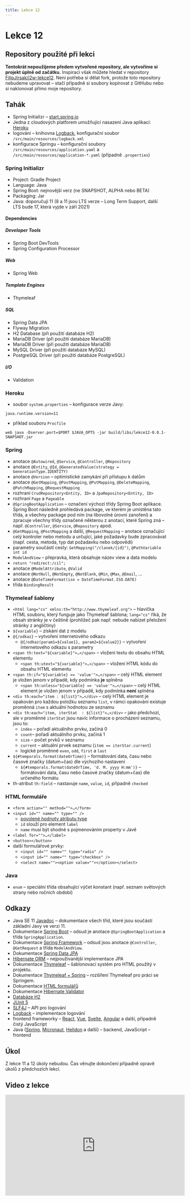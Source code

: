 ```yaml
---
title: Lekce 12
---
```


# Lekce 12

## Repository použité při lekci

**Tentokrát nepoužijeme předem vytvořené repository, ale vytvoříme si projekt úplně od začátku.** Inspiraci však můžete hledat v repository
[FilipJirsak/j2w-lekce12](https://github.com/FilipJirsak/j2w-lekce12). Není potřeba si dělat fork, protože toto repository nebudeme upravovat – stačí případně
si soubory kopírovat z GitHubu nebo si naklonovat přímo moje repository.

## Tahák
* Spring Initializr – [start.spring.io](https://start.spring.io)
* Jedna z cloudových platforem umožňující nasazení Java aplikací: [Heroku](https://www.heroku.com)
* logování – knihovna [Logback](http://logback.qos.ch), konfigurační soubor `/src/main/resources/logback.xml`
* konfigurace Springu – konfigurační soubory `/src/main/resources/application.yaml` a `/src/main/resources/application-*.yaml` (případně `.properties`) 

### Spring Initializr
* Project: Gradle Project
* Language: Java
* Spring Boot: nejnovější verz (ne SNAPSHOT, ALPHA nebo BETA)
* Packaging: Jar
* Java: doporučuji 11 (8 a 11 jsou LTS verze – Long Term Support, další LTS bude 17, která vyjde v září 2021)

#### Dependencies
##### Developer Tools
* Spring Boot DevTools
* Spring Configuration Processor
##### Web
* Spring Web
##### Template Engines
* Thymeleaf
##### SQL
* Spring Data JPA
* Flyway Migration
* H2 Database (při použití databáze H2)
* MariaDB Driver (při použití databáze MariaDB)
* MariaDB Driver (při použití databáze MariaDB)
* MySQL Driver (při použití databáze MySQL)
* PostgreSQL Driver (při použití databáze PostgreSQL)
##### I/O
* Validation

### Heroku
* soubor `system.properties` – konfigurace verze Javy:
```
java.runtime.version=11
```

* příklad souboru `Procfile`
```
web java -Dserver.port=$PORT $JAVA_OPTS -jar build/libs/lekce12-0.0.1-SNAPSHOT.jar
```

### Spring

* anotace `@Autowired`, `@Service`, `@Controller`, `@Repository`
* anotace `@Entity`, `@Id`, `@GeneratedValue(strategy = GenerationType.IDENTITY)`
* anotace `@Version` – optimistické zamykání při přístupu k datům
* anotace `@GetMapping`, `@PostMapping`, `@PutMapping`, `@DeleteMapping`, `@PatchMapping`, `@RequestMapping`
* rozhraní `CrudRepository<Entity, ID>` a `JpaRepository<Entity, ID>`
* rozhraní `Page` a `Pageable`
* `@SpringBootApplication` – označení výchozí třídy Spring Boot aplikace. Spring Boot následně prohledává package, ve kterém je umístěna tato třída, a všechny
  package pod ním (na libovolné úrovni zanoření) a zpracuje všechny třídy označené některou z anotací, které Spring zná – např. `@Controller`, `@Service`,
  `@Repository` apod.
* `@GetMapping`, `@PostMapping` a další, `@RequestMapping` – anotace označující celý kontroler nebo metodu a určující, jaké požadavky bude zpracovávat (např.
  cesta, metoda, typ dat požadavku nebo odpovědi)
* parametry součástí cesty: `GetMapping("/clanek/{id}")`, `@PathVariable int id`
* `ModelAndView` – přepravka, která obsahuje název view a data modelu
* `return "redirect:/cil";`
* anotace `@ModelAttribute`, `@Valid`
* anotace `@NotNull`, `@NotEmpty`, `@NotBlank`, `@Min`, `@Max`, `@Email`, …
* anotace `@DateTimeFormat(iso = DateTimeFormat.ISO.DATE)`
* třída `BindingResult`

### Thymeleaf šablony

* `<html lang="cs" xmlns:th="http://www.thymeleaf.org">` – hlavička HTML souboru, který funguje jako Thymeleaf šablona; `lang="cs"` říká, že obsah stránky je
  v češtině (prohlížeč pak např. nebude nabízet přeložení stránky z angličtiny)
* `${variable}` – získání dat z modelu
* `@{/odkaz}` – vytvoření internetového odkazu
    * `@{/odkaz(param1=${value1}, param2=${value2}}` – vytvoření internetového odkazu s parametry
* `<span th:text="${variable}">…</span>` – vložení textu do obsahu HTML elementu
    * `<span th:utext="${variable}">…</span>` – vložení HTML kódu do obsahu HTML elementu
* `<span th:if="${variable} == 'value'">…</span>` – celý HTML element je vložen jenom v případě, kdy podmínka **je** splněna
    * `<span th:unless="${variable} == 'value'">…</span>` – celý HTML element je vložen jenom v případě, kdy podmínka **není** splněna
* `<div th:each="item : ${list}">…</div>` – celý HTML element je opakován pro každou položku seznamu `list`, v rámci opakování existuje proměnná `item`
  s aktuální hodnotou ze seznamu
* `<div th:each="item, iterStat  : ${list}">…</div>` – jako předchozí, ale v proměnné `iterStat` jsou navíc informace o procházení seznamu, jsou to:
    * `index` – pořadí aktuálního prvku, začíná 0
    * `count`– pořadí aktuálního prvku, začíná 1
    * `size` – počet prvků v seznamu
    * `current` – aktuální prvek seznamu (`item == iterStar.current`)
    * logické proměnné `even`, `odd`, `first` a `last`
* `${#temporals.format(dateOrTime)}` – formátování data, času nebo časové značky (datum+čas) dle výchozího nastavení
    * `${#temporals.format(dateOrTime, 'd. M. yyyy H:mm')}` – formátování data, času nebo časové značky (datum+čas) dle určeného formátu
* th-atribut `th:field` – nastavuje `name`, `value`, `id`, případně `checked`

### HTML formuláře
* `<form action="" method="">…</form>`
* `<input id="" name="" type="" />`
  * [povolené hodnoty atributu type](https://developer.mozilla.org/en-US/docs/Web/HTML/Element/input#input_types)
  * `id` slouží pro element `label`
  * `name` musí být shodné s pojmenováním property v Javě
* `<label for="">…</label>`
* `<button></button>`
* další formulářové prvky:
  * `<input id="" name="" type="radio" />`
  * `<input id="" name="" type="checkbox" />`
  * `<select name=""><option value=""></option></select>`

### Java

* `enum` – speciální třída obsahující výčet konstant (např. seznam světových strany nebo ročních období)

## Odkazy

* Java SE 11 [Javadoc](https://docs.oracle.com/en/java/javase/11/docs/api/java.base/) – dokumentace všech tříd, které jsou součástí základní Javy ve verzi 11.
* Dokumentace [Spring Boot](https://spring.io/projects/spring-boot#learn) – odsud je anotace `@SpringBootApplication` a třída `SpringApplication`.
* Dokumentace [Spring Framework](https://spring.io/projects/spring-framework#learn) – odsud jsou anotace `@Controller`, `@GetRequest` a třída `ModelAndView`.
* Dokumentace [Spring Data JPA](https://spring.io/projects/spring-data-jpa)
* [Hibernate ORM](https://hibernate.org/orm/) – nejpoužívanější implementace JPA
* Dokumentace [Thymeleaf](https://www.thymeleaf.org/doc/tutorials/3.0/usingthymeleaf.html) – šablonovací systém pro HTML použitý v projektu.
* Dokumentace [Thymeleaf + Spring](https://www.thymeleaf.org/doc/tutorials/3.0/thymeleafspring.html) – rozšíření Thymeleaf pro práci se Springem.
* Dokumentace [HTML formulářů](https://developer.mozilla.org/en-US/docs/Learn/Forms)
* Dokumentace [Hibernate Validator](https://hibernate.org/validator/documentation/)
* [Databáze H2](http://www.h2database.com/html/main.html)
* [JUnit 5](https://junit.org/junit5/)
* [SLF4J](http://www.slf4j.org) – API pro logování
* [Logback](http://logback.qos.ch) – implementace logování
* frontend frameworky – [React](https://reactjs.org/), [Vue](https://vuejs.org/), [Svelte](https://svelte.dev/), [Angular](https://angular.io) a další, případně čistý JavaScript
* Java ([Spring](https://spring.io), [Micronaut](https://micronaut.io), [Helidon](https://helidon.io/) a další) – backend, JavaScript – frontend

## Úkol
Z lekce 11 a 12 úkoly nebudou. Čas věnujte dokončení případně opravě úkolů z předchozích lekcí.

## Video z lekce
<iframe width="560" height="315" src="https://www.youtube.com/embed/xGjofItDaKA" title="YouTube video player" frameborder="0" allow="accelerometer; autoplay; clipboard-write; encrypted-media; gyroscope; picture-in-picture" allowfullscreen></iframe>
